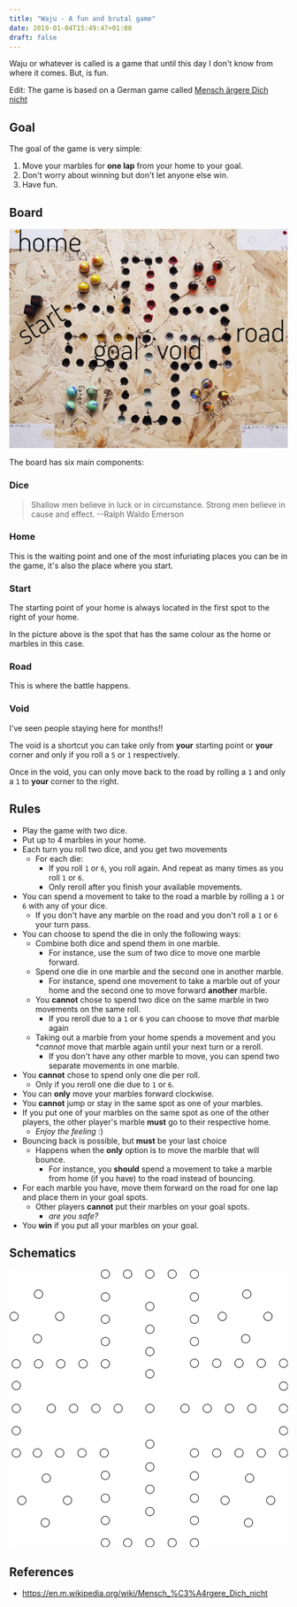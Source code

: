 ```yaml
---
title: "Waju - A fun and brutal game"
date: 2019-01-04T15:49:47+01:00
draft: false
---
```


Waju or whatever is called is a game that until this day I don't know from where it comes. But, is fun.

Edit: The game is based on a German game called [Mensch ärgere Dich nicht](https://en.m.wikipedia.org/wiki/Mensch_%C3%A4rgere_Dich_nicht)

## Goal

The goal of the game is very simple:

1. Move your marbles for **one lap** from your home to your goal.
2. Don't worry about winning but don't let anyone else win.
3. Have fun.

## Board

![Waju](/img/waju_text.jpg)

The board has six main components:

### Dice

> Shallow men believe in luck or in circumstance. Strong men believe in cause and effect.  --Ralph Waldo Emerson

### Home

This is the waiting point and one of the most infuriating places you can be in the game, it's also the place where you start.

### Start

The starting point of your home is always located in the first spot to the right of your home.

In the picture above is the spot that has the same colour as the home or marbles in this case.

### Road

This is where the battle happens.

### Void

I've seen people staying here for months!!

The void is a shortcut you can take only from **your** starting point or **your** corner and only if you roll a `5` or `1` respectively.

Once in the void, you can only move back to the road by rolling a `1` and only a `1` to **your** corner to the right.

## Rules

* Play the game with two dice.
* Put up to 4 marbles in your home.
* Each turn you roll two dice, and you get two movements
  * For each die:
      * If you roll `1` or `6`, you roll again. And repeat as many times as you roll `1` or `6`.
      * Only reroll after you finish your available movements.
* You can spend a movement to take to the road a marble by rolling a `1` or `6` with any of your dice.
  * If you don't have any marble on the road and you don't roll a `1` or `6` your turn pass.
* You can choose to spend the die in only the following ways:
  * Combine both dice and spend them in one marble.
      * For instance, use the sum of two dice to move one marble forward.
  * Spend one die in one marble and the second one in another marble.
      * For instance, spend one movement to take a marble out of your home and the second one to move forward **another** marble.
  * You **cannot** chose to spend two dice on the same marble in two movements on the same roll.
      * If you reroll due to a `1` or `6` you can choose to move _that_ marble again
  * Taking out a marble from your home spends a movement and you **cannot* move that marble again until your next turn or a reroll.
    * If you don't have any other marble to move, you can spend two separate movements in one marble.
* You **cannot** chose to spend only one die per roll.
  * Only if you reroll one die due to `1` or `6`.
* You can **only** move your marbles forward clockwise.
* You **cannot** jump or stay in the same spot as one of your marbles.
* If you put one of your marbles on the same spot as one of the other players, the other player's marble **must** go to their respective home.
  * _Enjoy the feeling_ :)
* Bouncing back is possible, but **must** be your last choice
  * Happens when the **only** option is to move the marble that will bounce.
    * For instance, you **should** spend a movement to take a marble from home (if you have) to the road instead of bouncing.
* For each marble you have, move them forward on the road for one lap and place them in your goal spots.
  * Other players **cannot** put their marbles on your goal spots.
      * _are you safe?_
* You **win** if you put all your marbles on your goal.

## Schematics

![Waju](/img/waju.png)

## References

* <https://en.m.wikipedia.org/wiki/Mensch_%C3%A4rgere_Dich_nicht>